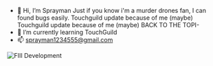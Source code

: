 - 👋 Hi, I’m Sprayman
  Just if you know i'm a murder drones fan, I can found bugs easily. Touchguild update because of me (maybe) Touchguild update because of me (maybe) BACK TO THE TOPI-
- 🌱 I’m currently learning TouchGuild
- 📫 sprayman1234555@gmail.com

![FIII Development](https://github.com/user-attachments/assets/eaf05f6d-9773-400d-b5dd-b085b0d592a6)

<!---
Sprayman-FIIIOwner/Sprayman-FIIIOwner is a ✨ special ✨ repository because its `README.md` (this file) appears on your GitHub profile.
You can click the Preview link to take a look at your changes.
--->
